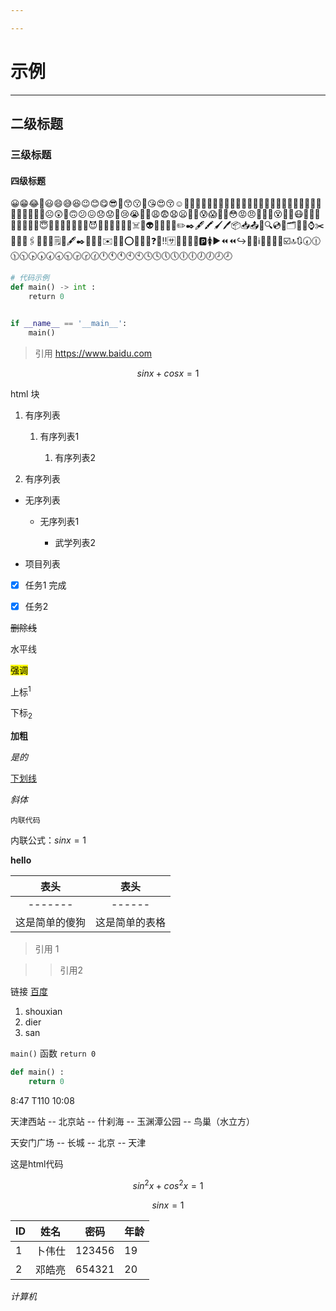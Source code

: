```yaml
---

---
```


# 示例

-------------------

## 二级标题

### 三级标题

#### 四级标题

😀😁😂🤣😃😄😅😆😉😊😋😎🥲😙😗🥰😘😍😚☺️🙂🤗🤩🤔🙄😶‍🌫️😶😑😐🤨😏😣😥😮🤐😯😛😌😴🥱😫😪😜😝🤤😒😓😔🙁☹️😲🤑🙃😕😖😞😟😤😢😭😬🤯😩😨😧😦😮‍💨😰😱🥵🥶😳😡😠🥴😵‍💫😵🤪🤬😷🤒🤕🤢🤮🤠🥺🥸🥳😇🤧🤡🤥🤫🤭🧐🤓😈👿👺👺💀💀👹☠️👻👽👾🤖💩😺✏️✒️🖋️🖍️🖌️🖊️📦📥📤🔖🔍💿💽🗂️📂📁⌚✂️📌📐📏🖇️📎📍💼🗒️📝🖋️✒️📩📨📧✉️🍲🔥⭕❌❕❕❓❔‼️🈂️🛅🛄🚻📶🅿️🚺▶️⏪⏪↪️🔄️⤵️ℹ️🔡🔠🔠🔚☑️🔝🔃🕢🕧🕦🕥🕟🕠🕢🕣🕤🕞🕝🕜🕛🕚🕚🕙🕙🕓🕓🕔🕔🕕🕕🕖🕖🕗🕗

```python
# 代码示例
def main() -> int :
    return 0


if __name__ == '__main__':
    main()
```

> 引用 https://www.baidu.com

$$
sin x + cos x = 1
$$

<div>
html 块
</div>

1. 有序列表
  
   1. 有序列表1
     
      1. 有序列表2

2. 有序列表
- 无序列表
  
  - 无序列表1
    
    - 武学列表2

- 项目列表

- [x] 任务1 完成

- [x] 任务2

~~删除线~~

水平线

<mark>强调</mark>

上标<sup>1</sup>

下标<sub>2</sub>

**加粗**

*是的*

<u>下划线</u>

*斜体*

`内联代码`

内联公式：$sin x = 1$



**hello**

|      表头      |      表头      |
| :------------: | :------------: |
|    -------     |     ------     |
| 这是简单的傻狗 | 这是简单的表格 |

>   引用 1

>   >   引用2

链接 [百度](https://www.baidu.com)

1.   shouxian
2.   dier
3.   san

`main()` 函数  `return 0`

```python
def main() :
    return 0
```



8:47   T110  10:08         

天津西站 -- 北京站 -- 什刹海 -- 玉渊潭公园 -- 鸟巢（水立方）

天安门广场 -- 长城 -- 北京 -- 天津

<div>这是html代码</div>

$$
sin^2x + cos^2x = 1
$$

$$
sinx = 1
$$

| ID   | 姓名   | 密码   | 年龄 |
| ---- | ------ | ------ | ---- |
| 1    | 卜伟仕 | 123456 | 19   |
| 2    | 邓皓亮 | 654321 | 20   |



*计算机*















